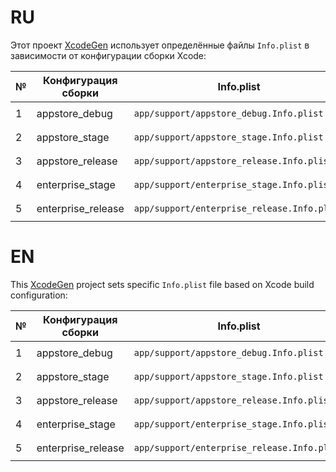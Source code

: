 # RU

Этот проект [XcodeGen][xcodegen] использует определённые файлы `Info.plist` в зависимости от конфигурации сборки Xcode:

| № | Конфигурация сборки | Info.plist | GoogleService-Info.plist |
|---|---|---|---|
| 1 | appstore_debug | `app/support/appstore_debug.Info.plist` | `app/support/appstore/GoogleService-Info.plist` |
| 2 | appstore_stage | `app/support/appstore_stage.Info.plist` | `app/support/appstore/GoogleService-Info.plist` |
| 3 | appstore_release | `app/support/appstore_release.Info.plist` | `app/support/appstore/GoogleService-Info.plist` |
| 4 | enterprise_stage | `app/support/enterprise_stage.Info.plist` | `app/support/enterprise/GoogleService-Info.plist` |
| 5 | enterprise_release | `app/support/enterprise_release.Info.plist` | `app/support/enterprise/GoogleService-Info.plist` |

# EN

This [XcodeGen][xcodegen] project sets specific `Info.plist` file based on Xcode build configuration:

| № | Конфигурация сборки | Info.plist | GoogleService-Info.plist |
|---|---|---|---|
| 1 | appstore_debug | `app/support/appstore_debug.Info.plist` | `app/support/appstore/GoogleService-Info.plist` |
| 2 | appstore_stage | `app/support/appstore_stage.Info.plist` | `app/support/appstore/GoogleService-Info.plist` |
| 3 | appstore_release | `app/support/appstore_release.Info.plist` | `app/support/appstore/GoogleService-Info.plist` |
| 4 | enterprise_stage | `app/support/enterprise_stage.Info.plist` | `app/support/enterprise/GoogleService-Info.plist` |
| 5 | enterprise_release | `app/support/enterprise_release.Info.plist` | `app/support/enterprise/GoogleService-Info.plist` |

[xcodegen]: https://github.com/yonaskolb/XcodeGen

